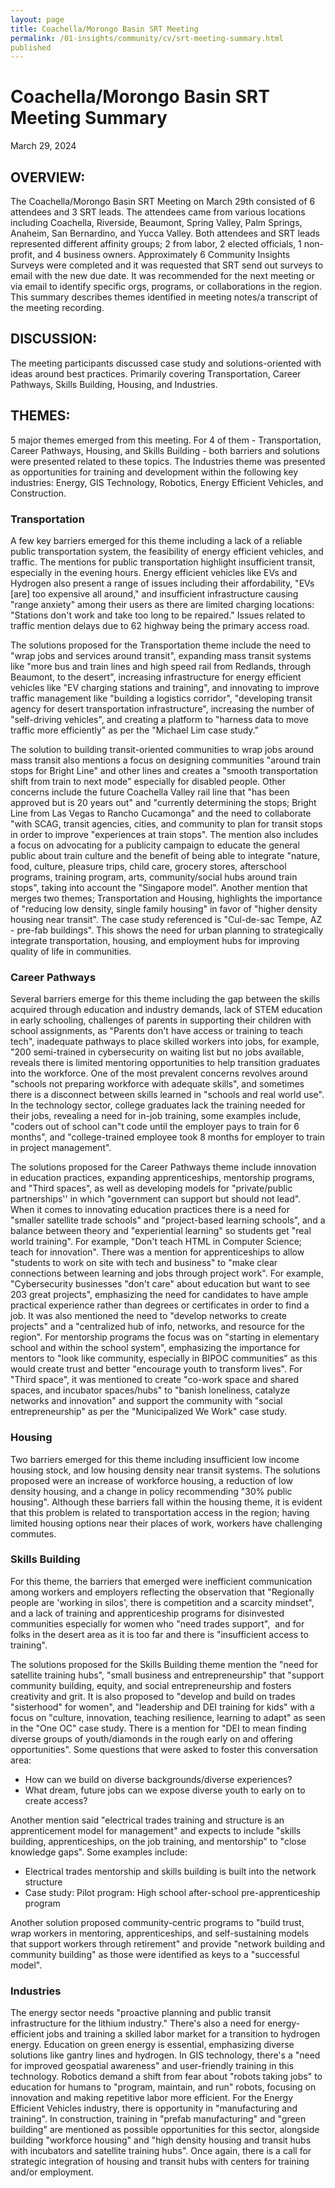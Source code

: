 ```yaml
---
layout: page 
title: Coachella/Morongo Basin SRT Meeting
permalink: /01-insights/community/cv/srt-meeting-summary.html
published
---
```


# Coachella/Morongo Basin SRT Meeting Summary

March 29, 2024

## **OVERVIEW:**

The Coachella/Morongo Basin SRT Meeting on March 29th consisted of 6
attendees and 3 SRT leads. The attendees came from various locations
including Coachella, Riverside, Beaumont, Spring Valley, Palm Springs,
Anaheim, San Bernardino, and Yucca Valley. Both attendees and SRT leads
represented different affinity groups; 2 from labor, 2 elected
officials, 1 non-profit, and 4 business owners. Approximately 6
Community Insights Surveys were completed and it was requested that SRT
send out surveys to email with the new due date. It was recommended for
the next meeting or via email to identify specific orgs, programs, or
collaborations in the region. This summary describes themes identified
in meeting notes/a transcript of the meeting
recording.

## **DISCUSSION:**

The meeting participants discussed case study and solutions-oriented
with ideas around best practices. Primarily covering Transportation,
Career Pathways, Skills Building, Housing, and
Industries.

## **THEMES:**

5 major themes emerged from this meeting. For 4 of them -
Transportation, Career Pathways, Housing, and Skills Building - both
barriers and solutions were presented related to these topics. The
Industries theme was presented as opportunities for training and
development within the following key industries: Energy, GIS Technology,
Robotics, Energy Efficient Vehicles, and Construction.

### **Transportation**

A few key barriers emerged for this theme including a lack of a
reliable public transportation system, the feasibility of energy
efficient vehicles, and traffic. The mentions for public transportation
highlight insufficient transit, especially in the evening hours. Energy
efficient vehicles like EVs and Hydrogen also present a range of issues
including their affordability, \"EVs \[are\] too expensive all around,\"
and insufficient infrastructure causing \"range anxiety\" among their
users as there are limited charging locations: \"Stations don\'t work
and take too long to be repaired.\" Issues related to traffic mention
delays due to 62 highway being the primary access
road.

The solutions proposed for the Transportation theme include the need to
\"wrap jobs and services around transit\", expanding mass transit
systems like \"more bus and train lines and high speed rail from
Redlands, through Beaumont, to the desert\", increasing infrastructure
for energy efficient vehicles like \"EV charging stations and
training\", and innovating to improve traffic management like \"building
a logistics corridor\", \"developing transit agency for desert
transportation infrastructure\", increasing the number of \"self-driving
vehicles\", and creating a platform to \"harness data to move traffic
more efficiently\" as per the \"Michael Lim case
study.\"

The solution to building transit-oriented communities to wrap jobs
around mass transit also mentions a focus on designing communities
\"around train stops for Bright Line\" and other lines and creates a
\"smooth transportation shift from train to next mode\" especially for
disabled people. Other concerns include the future Coachella Valley rail
line that \"has been approved but is 20 years out\" and \"currently
determining the stops; Bright Line from Las Vegas to Rancho Cucamonga\"
and the need to collaborate \"with SCAG, transit agencies, cities, and
community to plan for transit stops in order to improve \"experiences at
train stops\". The mention also includes a focus on advocating for a
publicity campaign to educate the general public about train culture and
the benefit of being able to integrate \"nature, food, culture, pleasure
trips, child care, grocery stores, afterschool programs, training
program, arts, community/social hubs around train stops\", taking into
account the \"Singapore model\". Another mention that merges two themes;
Transportation and Housing, highlights the importance of \"reducing low
density, single family housing\" in favor of \"higher density housing
near transit\". The case study referenced is \"Cul-de-sac Tempe, AZ -
pre-fab buildings\". This shows the need for urban planning to
strategically integrate transportation, housing, and employment hubs for
improving quality of life in
communities.

### **Career Pathways**

Several barriers emerge for this theme including the gap between the
skills acquired through education and industry demands, lack of STEM
education in early schooling, challenges of parents in supporting their
children with school assignments, as \"Parents don\'t have access or
training to teach tech\", inadequate pathways to place skilled workers
into jobs, for example, \"200 semi-trained in cybersecurity on waiting
list but no jobs available, reveals there is limited mentoring
opportunities to help transition graduates into the workforce. One of
the most prevalent concerns revolves around \"schools not preparing
workforce with adequate skills\", and sometimes there is a disconnect
between skills learned in \"schools and real world use\". In the
technology sector, college graduates lack the training needed for their
jobs, revealing a need for in-job training, some examples include,
\"coders out of school can\"t code until the employer pays to train for
6 months\", and \"college-trained employee took 8 months for employer to
train in project
management\".

The solutions proposed for the Career Pathways theme include innovation
in education practices, expanding apprenticeships, mentorship programs,
and \"Third spaces\", as well as developing models for \"private/public
partnerships\'\' in which \"government can support but should not
lead\". When it comes to innovating education practices there is a need
for \"smaller satellite trade schools\" and \"project-based learning
schools\", and a balance between theory and \"experiential learning\" so
students get \"real world training\". For example, \"Don\'t teach HTML
in Computer Science; teach for innovation\". There was a mention for
apprenticeships to allow \"students to work on site with tech and
business\" to \"make clear connections between learning and jobs through
project work\". For example, \"Cybersecurity businesses \"don\'t care\"
about education but want to see 203 great projects\", emphasizing the
need for candidates to have ample practical experience rather than
degrees or certificates in order to find a job. It was also mentioned
the need to \"develop networks to create projects\" and a \"centralized
hub of info, networks, and resource for the region\". For mentorship
programs the focus was on \"starting in elementary school and within the
school system\", emphasizing the importance for mentors to \"look like
community, especially in BIPOC communities\" as this would create trust
and better \"encourage youth to transform lives\". For \"Third space\",
it was mentioned to create \"co-work space and shared spaces, and
incubator spaces/hubs\" to \"banish loneliness, catalyze networks and
innovation\" and support the community with \"social entrepreneurship\"
as per the \"Municipalized We Work\" case
study.

### **Housing**

Two barriers emerged for this theme including insufficient low income
housing stock, and low housing density near transit systems. The
solutions proposed were an increase of workforce housing, a reduction of
low density housing, and a change in policy recommending \"30% public
housing\". Although these barriers fall within the housing theme, it is
evident that this problem is related to transportation access in the
region; having limited housing options near their places of work,
workers have challenging
commutes.

### **Skills Building**

For this theme, the barriers that emerged were inefficient
communication among workers and employers reflecting the observation
that \"Regionally people are \'working in silos\', there is competition
and a scarcity mindset\", and a lack of training and apprenticeship
programs for disinvested communities especially for women who \"need
trades support\",  and for folks in the desert area as it is too far and
there is \"insufficient access to
training\".

The solutions proposed for the Skills Building theme mention the \"need
for satellite training hubs\", \"small business and entrepreneurship\"
that \"support community building, equity, and social entrepreneurship
and fosters creativity and grit. It is also proposed to \"develop and
build on trades \"sisterhood\" for women\", and \"leadership and DEI
training for kids\" with a focus on \"culture, innovation, teaching
resilience, learning to adapt\" as seen in the \"One OC\" case study.
There is a mention for \"DEI to mean finding diverse groups of
youth/diamonds in the rough early on and offering opportunities\". Some
questions that were asked to foster this conversation
area:

-   How can we build on diverse backgrounds/diverse
    experiences?
-   What dream, future jobs can we expose diverse youth to early on to
    create access?

Another mention said \"electrical trades training and structure is an
apprenticement model for management\" and expects to include \"skills
building, apprenticeships, on the job training, and mentorship\" to
\"close knowledge gaps\". Some examples
include:

-   Electrical trades mentorship and skills building is built into the
    network structure
-   Case study: Pilot program: High school after-school
    pre-apprenticeship
    program

Another solution proposed community-centric programs to \"build trust,
wrap workers in mentoring, apprenticeships, and self-sustaining models
that support workers through retirement\" and provide \"network building
and community building\" as those were identified as keys to a
\"successful model\".

### **Industries**

The energy sector needs \"proactive planning and public transit
infrastructure for the lithium industry.\" There\'s also a need for
energy-efficient jobs and training a skilled labor market for a
transition to hydrogen energy. Education on green energy is essential,
emphasizing diverse solutions like gantry lines and hydrogen. In GIS
technology, there\'s a \"need for improved geospatial awareness\" and
user-friendly training in this technology. Robotics demand a shift from
fear about \"robots taking jobs\" to education for humans to \"program,
maintain, and run\" robots, focusing on innovation and making repetitive
labor more efficient. For the Energy Efficient Vehicles industry, there
is opportunity in \"manufacturing and training\". In construction,
training in \"prefab manufacturing\" and \"green building\" are
mentioned as possible opportunities for this sector, alongside building
\"workforce housing\" and \"high density housing and transit hubs with
incubators and satellite training hubs\". Once again, there is a call
for strategic integration of housing and transit hubs with centers for
training and/or employment.
